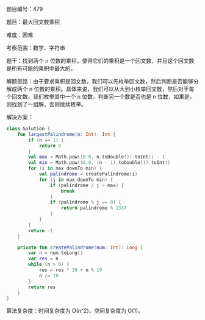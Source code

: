 题目编号：479

题目：最大回文数乘积

难度：困难

考察范围：数学、字符串

题干：找到两个 n 位数的乘积，使得它们的乘积是一个回文数，并且这个回文数是所有可能的乘积中最大的。

解题思路：由于要求乘积是回文数，我们可以先枚举回文数，然后判断是否能够分解成两个 n 位数的乘积。具体来说，我们可以从大到小枚举回文数，然后对于每个回文数，我们枚举其中一个 n 位数，判断另一个数是否也是 n 位数，如果是，则找到了一组解，否则继续枚举。

解决方案：

```kotlin
class Solution {
    fun largestPalindrome(n: Int): Int {
        if (n == 1) {
            return 9
        }
        val max = Math.pow(10.0, n.toDouble()).toInt() - 1
        val min = Math.pow(10.0, (n - 1).toDouble()).toInt()
        for (i in max downTo min) {
            val palindrome = createPalindrome(i)
            for (j in max downTo min) {
                if (palindrome / j > max) {
                    break
                }
                if (palindrome % j == 0) {
                    return palindrome % 1337
                }
            }
        }
        return -1
    }

    private fun createPalindrome(num: Int): Long {
        var n = num.toLong()
        var res = n
        while (n > 0) {
            res = res * 10 + n % 10
            n /= 10
        }
        return res
    }
}
```

算法复杂度：时间复杂度为 O(n^2)，空间复杂度为 O(1)。